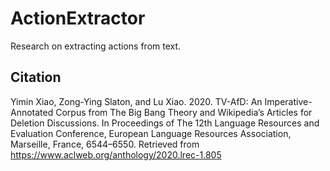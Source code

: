 # ActionExtractor
Research on extracting actions from text.

## Citation
Yimin Xiao, Zong-Ying Slaton, and Lu Xiao. 2020. TV-AfD: An Imperative-Annotated Corpus from The Big Bang Theory and Wikipedia’s Articles for Deletion Discussions. In Proceedings of The 12th Language Resources and Evaluation Conference, European Language Resources Association, Marseille, France, 6544–6550. Retrieved from https://www.aclweb.org/anthology/2020.lrec-1.805
